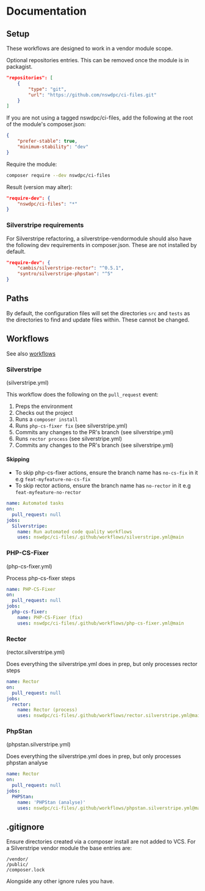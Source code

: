 # Documentation

## Setup

These workflows are designed to work in a vendor module scope.

Optional repositories entries.
This can be removed once the module is in packagist.

```json
"repositories": [
    {
        "type": "git",
        "url": "https://github.com/nswdpc/ci-files.git"
    }
]
```

If you are not using a tagged nswdpc/ci-files, add the following at the root of the module's composer.json:

```json
{
    "prefer-stable": true,
    "minimum-stability": "dev"
}
```

Require the module:

```sh
composer require --dev nswdpc/ci-files
```

Result (version may alter):

```json
"require-dev": {
    "nswdpc/ci-files": "*"
}
```


### Silverstripe requirements

For Silverstripe refactoring, a silverstripe-vendormodule should also have the following dev requirements in composer.json. These are not installed by default.

```json
"require-dev": {
    "cambis/silverstripe-rector": "^0.5.1",
    "syntro/silverstripe-phpstan": "^5"
}
```

## Paths

By default, the configuration files will set the directories `src` and `tests` as the directories to find and update files within. These cannot be changed.

## Workflows

See also [workflows](./docs/en/002_workflows.md)

### Silverstripe

(silverstripe.yml)

This workflow does the following on the `pull_request` event:

1. Preps the environment
1. Checks out the project
1. Runs a `composer install`
1. Runs `php-cs-fixer fix` (see silverstripe.yml)
1. Commits any changes to the PR's branch (see silverstripe.yml)
1. Runs `rector process` (see silverstripe.yml)
1. Commits any changes to the PR's branch (see silverstripe.yml)

#### Skipping

+ To skip php-cs-fixer actions, ensure the branch name has `no-cs-fix` in it e.g `feat-myfeature-no-cs-fix`
+ To skip rector actions, ensure the branch name has `no-rector` in it e.g `feat-myfeature-no-rector`

```yml
name: Automated tasks
on:
  pull_request: null
jobs:
  Silverstripe:
    name: Run automated code quality workflows
    uses: nswdpc/ci-files/.github/workflows/silverstripe.yml@main
```

### PHP-CS-Fixer

(php-cs-fixer.yml)

Process php-cs-fixer steps

```yml
name: PHP-CS-Fixer
on:
  pull_request: null
jobs:
  php-cs-fixer:
    name: PHP-CS-Fixer (fix)
    uses: nswdpc/ci-files/.github/workflows/php-cs-fixer.yml@main
```

### Rector

(rector.silverstripe.yml)

Does everything the silverstripe.yml does in prep, but only processes rector steps

```yml
name: Rector
on:
  pull_request: null
jobs:
  rector:
    name: Rector (process)
    uses: nswdpc/ci-files/.github/workflows/rector.silverstripe.yml@main
```

### PhpStan

(phpstan.silverstripe.yml)


Does everything the silverstripe.yml does in prep, but only processes phpstan analyse

```yml
name: Rector
on:
  pull_request: null
jobs:
  PHPStan:
    name: 'PHPStan (analyse)'
    uses: nswdpc/ci-files/.github/workflows/phpstan.silverstripe.yml@main
```

## .gitignore

Ensure directories created via a composer install are not added to VCS. For a Silverstripe vendor module the base entries are:

```
/vendor/
/public/
/composer.lock
```
Alongside any other ignore rules you have.
